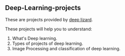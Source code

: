 ## Deep-Learning-projects

These are projects provided by [deep lizard](https://deeplizard.com/).

These projects will help you to understand:

1. What's Deep learning.
2. Types of projects of deep learning.
3. Image Processing and classification of deep learning.
